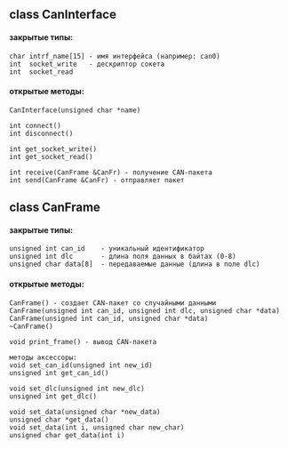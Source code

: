 class CanInterface
---
#### закрытые типы:
    char intrf_name[15] - имя интерфейса (например: can0)
    int  socket_write   - дескриптор сокета
    int  socket_read    
#### открытые методы:
    CanInterface(unsigned char *name)
    
    int connect() 
    int disconnect()
    
    int get_socket_write()
    int get_socket_read()

    int receive(CanFrame &CanFr) - получение CAN-пакета
    int send(CanFrame &CanFr) - отправляет пакет


class CanFrame
---
#### закрытые типы:
    unsigned int can_id    - уникальный идентификатор
    unsigned int dlc       - длина поля данных в байтах (0-8)
    unsigned char data[8]  - передаваемые данные (длина в поле dlc)

#### открытые методы:
    CanFrame() - создает CAN-пакет со случайными данными
    CanFrame(unsigned int can_id, unsigned int dlc, unsigned char *data)
    CanFrame(unsigned int can_id, unsigned char *data)
    ~CanFrame()
    
    void print_frame() - вывод CAN-пакета
    
    методы аксессоры:
    void set_can_id(unsigned int new_id)
    unsigned int get_can_id()
    
    void set_dlc(unsigned int new_dlc)
    unsigned int get_dlc()
    
    void set_data(unsigned char *new_data)
    unsigned char *get_data()
    void set_data(int i, unsigned char new_char)
    unsigned char get_data(int i)



   
    
